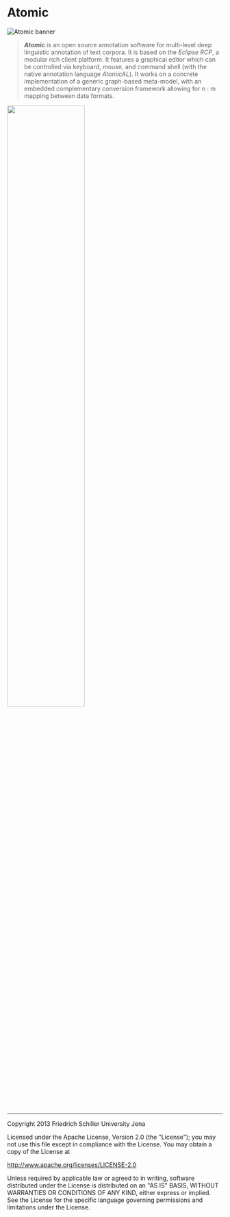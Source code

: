 Atomic
======

![Atomic banner](http://www.personal.uni-jena.de/~fo32hup/atomic/img/atomic_banner.png)

> ***Atomic*** is an open source annotation software for multi-level deep linguistic annotation of text corpora. It is based on the *Eclipse RCP*, a modular rich client platform. It features a graphical editor which can be controlled via keyboard, mouse, and command shell (with the native annotation language *AtomicAL*). It works on a concrete implementation of a generic graph-based meta-model, with an embedded complementary conversion framework allowing for n : m mapping between data formats.

<img src="http://www.personal.uni-jena.de/~fo32hup/atomic/img/alpha_screenshot.png" border="0" width="60%">

---

   Copyright 2013 Friedrich Schiller University Jena

   Licensed under the Apache License, Version 2.0 (the "License");
   you may not use this file except in compliance with the License.
   You may obtain a copy of the License at

   http://www.apache.org/licenses/LICENSE-2.0

   Unless required by applicable law or agreed to in writing, software
   distributed under the License is distributed on an "AS IS" BASIS,
   WITHOUT WARRANTIES OR CONDITIONS OF ANY KIND, either express or implied.
   See the License for the specific language governing permissions and
   limitations under the License.
